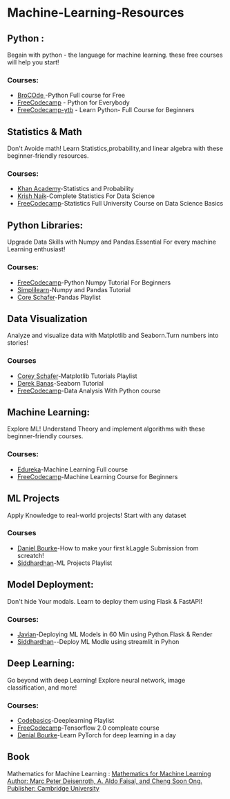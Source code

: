 # Machine-Learning-Resources

## Python : 
  Begain with python - the language for machine learning. these free courses will help you start!

### Courses: 
* [BroCOde ](https://youtube.com/playlist?list=PLZPZq0r_RZOOkUQbat8LyQii36cJf2SWT&si=c40fad3ApSCdeMyk) -Python Full course for Free
* [FreeCodecamp](https://www.freecodecamp.org/learn/python-for-everybody/) - Python for Everybody
* [FreeCodecamp-ytb](https://youtu.be/qwAFL1597eM?si=KTcnND0hvIog5svj) - Learn Python- Full Course for Beginners

## Statistics & Math 
  Don't Avoide math! Learn Statistics,probability,and linear algebra with these beginner-friendly resources.

### Courses:
* [Khan Academy](https://www.khanacademy.org/math/statistics-probability)-Statistics and Probability
* [Krish Naik](https://youtu.be/LZzq1zSL1bs?si=sztAr5oDAFrwhKIV)-Complete Statistics For Data Science
* [FreeCodecamp](https://youtu.be/xxpc-HPKN28?si=IVc3Br3ZqD5d0m3G)-Statistics Full University Course on Data Science Basics

## Python Libraries:
  Upgrade Data Skills with Numpy and Pandas.Essential For every machine Learning enthusiast!

### Courses:
* [FreeCodecamp](https://youtu.be/QUT1VHiLmmI?si=Ca-VQjxDMGbY9A8S)-Python Numpy Tutorial For Beginners
* [Simplilearn](https://www.simplilearn.com/tutorials/python-tutorial/python-pandas)-Numpy and Pandas Tutorial
* [Core Schafer](https://www.youtube.com/playlist?list=PL-osiE80TeTsWmV9i9c58mdDCSskIFdDS)-Pandas Playlist

## Data Visualization
Analyze and visualize data with Matplotlib and Seaborn.Turn numbers into stories!

### Courses
* [Corey Schafer](https://www.youtube.com/playlist?list=PL-osiE80TeTvipOqomVEeZ1HRrcEvtZB_)-Matplotlib Tutorials Playlist
* [Derek Banas](https://www.youtube.com/watch?v=6GUZXDef2U0)-Seaborn Tutorial
* [FreeCodecamp](https://www.freecodecamp.org/learn/data-analysis-with-python/)-Data Analysis With Python course

## Machine Learning:
  Explore ML! Understand Theory and implement algorithms with these beginner-friendly courses.

### Courses:
* [Edureka](https://www.youtube.com/watch?v=GwIo3gDZCVQ)-Machine Learning Full course
* [FreeCodecamp](https://www.freecodecamp.org/learn/machine-learning-with-python)-Machine Learning Course for Beginners

## ML Projects
  Apply Knowledge to real-world projects! Start with any dataset

### Courses
  * [Daniel Bourke](https://www.youtube.com/watch?v=f1y9wDDxWnA)-How to make your first kLaggle Submission from screatch!
  * [Siddhardhan](https://www.youtube.com/playlist?list=PLfFghEzKVmjvuSA67LszN1dZ-Dd_pkus6)-ML Projects Playlist

## Model Deployment:
  Don't hide Your modals. Learn to deploy them using Flask & FastAPI!

### Courses:
* [Javian](https://www.youtube.com/watch?v=rgr_aCg-338)-Deploying ML Models in 60 Min using Python.Flask & Render
* [Siddhardhan](https://www.youtube.com/watch?v=WLwjvWq0GWA)--Deploy ML Modle using streamlit in Pyhon

## Deep Learning:
  Go beyond with deep Learning! Explore neural network, image classification, and more!

### Courses:
* [Codebasics](https://www.youtube.com/playlist?list=PLeo1K3hjS3uu7CxAacxVndI4bE_o3BDtO)-Deeplearning Playlist
* [FreeCodecamp](https://www.youtube.com/watch?v=tPYj3fFJGjk)-Tensorflow 2.0 compleate course
* [Denial Bourke](https://www.youtube.com/watch?v=Z_ikDlimN6A)-Learn PyTorch for deep learning in a day 

## Book 
Mathematics for Machine Learning : [Mathematics for Machine Learning Author: Marc Peter Deisenroth, A. Aldo Faisal, and Cheng Soon Ong. Publisher: Cambridge University ](https://mml-book.github.io/book/mml-book.pdf)
